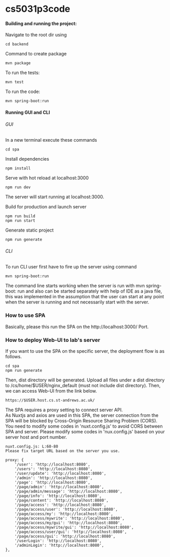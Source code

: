 # cs5031p3code

#### Building and running the project:

Navigate to the root dir using
```
cd backend
```

Command to create package
```
mvn package
```

To run the tests:
```
mvn test
```

To run the code:
```
mvn spring-boot:run
```

#### Running GUI and CLI

###### GUI

In a new terminal execute these commands
```
cd spa
```

Install dependencies
```
npm install
```

Serve with hot reload at localhost:3000
```
npm run dev
```
The server will start running at localhost:3000.

Build for production and launch server
```
npm run build
npm run start
```

Generate static project
```
npm run generate
```

###### CLI
To run CLI user first have to fire up the server using command
```
mvn spring-boot:run
```
The command line starts working when the server is run with mvn spring-boot: run and also can be started separately with help of IDE as a java file, this was implemented in the assumption that the user can start at any point when the server is running and not necessarily start with the server.

### How to use SPA

Basically, please this run the SPA on the http://localhost:3000/ Port.

### How to deploy Web-UI to lab's server

If you want to use the SPA on the specific server, the deployment flow is as follows.

```
cd spa
npm run generate
```
Then, dist directory will be generated.
Upload all files under a dist directory to /cs/home/$USER/nginx_default (must not include dist directory).
Then, we can access Web-UI from the link below.

```
https://$USER.host.cs.st-andrews.ac.uk/
```

The SPA requires a proxy setting to connect server API.  
As Nuxtjs and axios are used in this SPA, the server connection from the SPA will be blocked by Cross-Origin Resource Sharing Problem (CORS).  
You need to modify some codes in 'nuxt.config.js' to avoid CORS between SPA and server.
Please modify some codes in 'nux.config.js' based on your server host and port number.

```
nuxt.config.js: L:60-80
Please fix target URL based on the server you use.

proxy: {
    '/user': 'http://localhost:8080',
    '/users': 'http://localhost:8080',
    '/user/update': 'http://localhost:8080',
    '/admin': 'http://localhost:8080',
    '/page': 'http://localhost:8080',
    '/page/admin': 'http://localhost:8080',
    '/page/admin/message': 'http://localhost:8080',
    '/page/info': 'http://localhost:8080',
    '/page/content': 'http://localhost:8080',
    '/page/access': 'http://localhost:8080',
    '/page/access/user': 'http://localhost:8080',
    '/page/access/my': 'http://localhost:8080',
    '/page/access/mywrite': 'http://localhost:8080',
    '/page/access/my/gui': 'http://localhost:8080',
    '/page/access/mywrite/gui': 'http://localhost:8080',
    '/page/access/user/gui': 'http://localhost:8080',
    '/page/access/gui': 'http://localhost:8080',
    '/userLogin': 'http://localhost:8080',
    '/adminLogin': 'http://localhost:8080',
},
```
